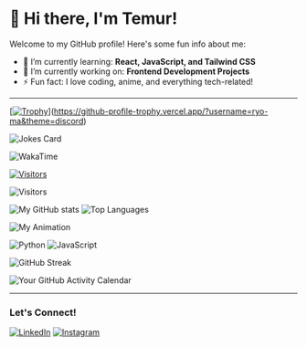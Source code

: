 # 👋 Hi there, I'm Temur!

Welcome to my GitHub profile! Here's some fun info about me:

- 🌱 I’m currently learning: **React, JavaScript, and Tailwind CSS**
- 🔭 I’m currently working on: **Frontend Development Projects**
- ⚡ Fun fact: I love coding, anime, and everything tech-related!

---
[[![Trophy](https://github-profile-trophy.vercel.app/?username=abdialimovtemur&theme=onedark&no-frame=true&no-bg=true&margin-w=15)](https://github.com/ryo-ma/github-profile-trophy)](https://github-profile-trophy.vercel.app/?username=ryo-ma&theme=discord)


![Jokes Card](https://readme-jokes.vercel.app/api)

![WakaTime](https://wakatime.com/share/@YOUR_USERNAME/abcd1234-5678-90ef-ghij-klmnopqrstuv.svg)

 [![Visitors](https://visitor-badge.glitch.me/badge?page_id=abdialimovtemur.abdialimovtemur)](https://github.com/abdialimovtemur)


![Visitors](https://komarev.com/ghpvc/?username=abdialimovtemur&color=brightgreen)

![My GitHub stats](https://github-readme-stats.vercel.app/api?username=abdialimovtemur&show_icons=true&theme=radical)
![Top Languages](https://github-readme-stats.vercel.app/api/top-langs/?username=abdialimovtemur&layout=compact&theme=radical)

![My Animation](https://media.giphy.com/media/xT39D7KVcKNRF2H6m4/giphy.gif)

![Python](https://img.shields.io/badge/Python-3776AB?style=flat&logo=python&logoColor=white)
![JavaScript](https://img.shields.io/badge/JavaScript-F7DF1E?style=flat&logo=javascript&logoColor=black)

![GitHub Streak](https://github-readme-streak-stats.herokuapp.com/?user=abdialimovtemur)

![Your GitHub Activity Calendar](https://activity-graph.herokuapp.com/graph?username=abdialimovtemur&theme=react-dark)

---

### Let's Connect!
[![LinkedIn](https://img.shields.io/badge/LinkedIn-Temur-blue?style=for-the-badge&logo=linkedin)](https://linkedin.com/in/YOUR_LINKEDIN)
[![Instagram](https://img.shields.io/badge/Instagram-Temur-red?style=for-the-badge&logo=instagram)](https://instagram.com/YOUR_INSTAGRAM)

